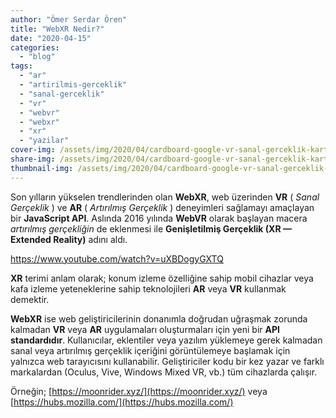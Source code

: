 ```yaml
---
author: "Ömer Serdar Ören"
title: "WebXR Nedir?"
date: "2020-04-15"
categories: 
  - "blog"
tags: 
  - "ar"
  - "artirilmis-gerceklik"
  - "sanal-gerceklik"
  - "vr"
  - "webvr"
  - "webxr"
  - "xr"
  - "yazilar"
cover-img: /assets/img/2020/04/cardboard-google-vr-sanal-gerceklik-karton-gozluk.jpg
share-img: /assets/img/2020/04/cardboard-google-vr-sanal-gerceklik-karton-gozluk.jpg
thumbnail-img: /assets/img/2020/04/cardboard-google-vr-sanal-gerceklik-karton-gozluk.jpg
---
```


Son yılların yükselen trendlerinden olan **WebXR**, web üzerinden **VR** ( _Sanal Gerçeklik_ ) ve **AR** ( _Artırılmış Gerçeklik_ ) deneyimleri sağlamayı amaçlayan bir **JavaScript API**. Aslında 2016 yılında **WebVR** olarak başlayan macera _artırılmış gerçekliğin_ de eklenmesi ile **Genişletilmiş Gerçeklik (XR — Extended Reality)** adını aldı.

<https://www.youtube.com/watch?v=uXBDogyGXTQ>

**XR** terimi anlam olarak; konum izleme özelliğine sahip mobil cihazlar veya kafa izleme yeteneklerine sahip teknolojileri **AR** veya **VR** kullanmak demektir.

**WebXR** ise web geliştiricilerinin donanımla doğrudan uğraşmak zorunda kalmadan **VR** veya **AR** uygulamaları oluşturmaları için yeni bir **API standardıdır**. Kullanıcılar, eklentiler veya yazılım yüklemeye gerek kalmadan sanal veya artırılmış gerçeklik içeriğini görüntülemeye başlamak için yalnızca web tarayıcısını kullanabilir. Geliştiriciler kodu bir kez yazar ve farklı markalardan (Oculus, Vive, Windows Mixed VR, vb.) tüm cihazlarda çalışır.

Örneğin; [https://moonrider.xyz/](https://moonrider.xyz/) veya [https://hubs.mozilla.com/](https://hubs.mozilla.com/)
